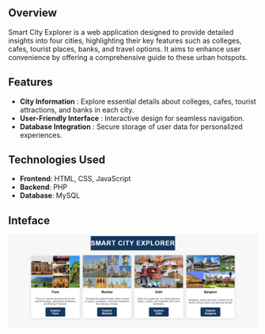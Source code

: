 ## Overview
Smart City Explorer is a web application designed to provide detailed insights into four cities, highlighting their key features such as colleges, cafes, tourist places, banks, and travel options. It aims to enhance user convenience by offering a comprehensive guide to these urban hotspots.

## Features

- **City Information** : Explore essential details about colleges, cafes, tourist attractions, and banks in each city.
- **User-Friendly Interface** : Interactive design for seamless navigation.
- **Database Integration** : Secure storage of user data for personalized experiences.

## Technologies Used

- **Frontend**: HTML, CSS, JavaScript
- **Backend**: PHP
- **Database**: MySQL

## Inteface

![Interface](https://github.com/aishwaryakatare/Smart-City-Explorer/blob/8e6fbe2680727150cf1036e93d370f4431a443c2/smart%20city/Images/b.png)
